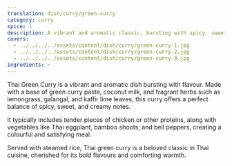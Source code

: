 ```yaml
---
translation: dish/curry/green-curry
category: curry
spice: 1
description: A vibrant and aromatic classic, bursting with spicy, sweet, and creamy flavors.
covers:
  - ../../../../assets/content/dish/curry/green-curry-1.jpg
  - ../../../../assets/content/dish/curry/green-curry-2.jpg
  - ../../../../assets/content/dish/curry/green-curry-3.jpg
ingredients: ~
---
```


Thai Green Curry is a vibrant and aromatic dish bursting with flavour. Made with
a base of green curry paste, coconut milk, and fragrant herbs such as lemongrass,
galangal, and kaffir lime leaves, this curry offers a perfect balance of spicy,
sweet, and creamy notes.

It typically includes tender pieces of chicken or other proteins, along with
vegetables like Thai eggplant, bamboo shoots, and bell peppers, creating a
colourful and satisfying meal.

Served with steamed rice, Thai green curry is a beloved classic in Thai cuisine,
cherished for its bold flavours and comforting warmth.
